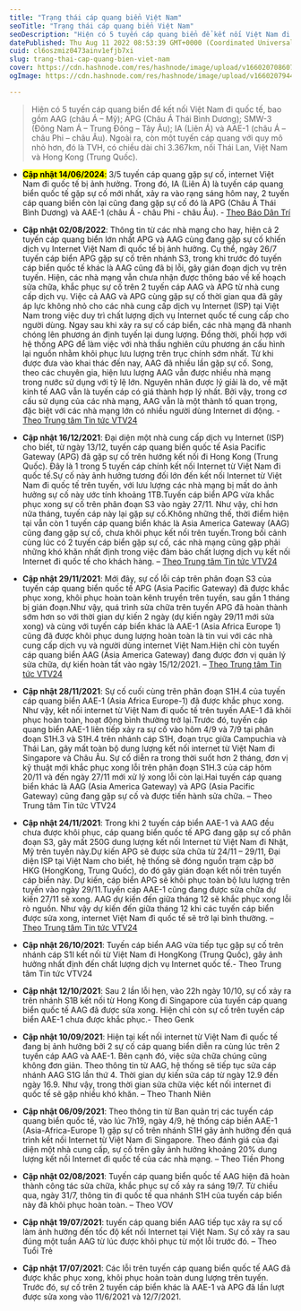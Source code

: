 ```yaml
---
title: "Trạng thái cáp quang biển Việt Nam"
seoTitle: "Trạng thái cáp quang biển Việt Nam"
seoDescription: "Hiện có 5 tuyến cáp quang biển để kết nối Việt Nam đi quốc tế, bao gồm AAG (châu Á – Mỹ); APG (Châu Á Thái Bình Dương); SMW-3 (Đông Nam Á – Trung Đông – Tây"
datePublished: Thu Aug 11 2022 08:53:39 GMT+0000 (Coordinated Universal Time)
cuid: cl6oszmiz0473ainv1efjb7xi
slug: trang-thai-cap-quang-bien-viet-nam
cover: https://cdn.hashnode.com/res/hashnode/image/upload/v1660207086070/pxQGPwfqD.webp
ogImage: https://cdn.hashnode.com/res/hashnode/image/upload/v1660207944795/Y7RaGcgsK.webp

---
```


> Hiện có 5 tuyến cáp quang biển để kết nối Việt Nam đi quốc tế, bao gồm AAG (châu Á – Mỹ); APG (Châu Á Thái Bình Dương); SMW-3 (Đông Nam Á – Trung Đông – Tây Âu); IA (Liên Á) và AAE-1 (châu Á – châu Phi – châu Âu). Ngoài ra, còn một tuyến cáp quang với quy mô nhỏ hơn, đó là TVH, có chiều dài chỉ 3.367km, nối Thái Lan, Việt Nam và Hong Kong (Trung Quốc).

* **<mark>Cập nhật 14/06/2024</mark>**<mark>:</mark> 3/5 tuyến cáp quang gặp sự cố, internet Việt Nam đi quốc tế bị ảnh hưởng. Trong đó, IA (Liên Á) là tuyến cáp quang biển quốc tế gặp sự cố mới nhất, xảy ra vào rạng sáng hôm nay, 2 tuyến cáp quang biển còn lại cũng đang gặp sự cố đó là APG (Châu Á Thái Bình Dương) và AAE-1 (châu Á - châu Phi - châu Âu). - [Theo Báo Dân Trí](https://dantri.com.vn/suc-manh-so/35-tuyen-cap-quang-gap-su-co-internet-viet-nam-di-quoc-te-bi-anh-huong-20240613150103024.htm)
    
* **Cập nhật 02/08/2022**: Thông tin từ các nhà mạng cho hay, hiện cả 2 tuyến cáp quang biển lớn nhất APG và AAG cùng đang gặp sự cố khiến dịch vụ Internet Việt Nam đi quốc tế bị ảnh hưởng. Cụ thể, ngày 26/7 tuyến cáp biển APG gặp sự cố trên nhánh S3, trong khi trước đó tuyến cáp biển quốc tế khác là AAG cũng đã bị lỗi, gây gián đoạn dịch vụ trên tuyến. Hiện, các nhà mạng vẫn chưa nhận được thông báo về kế hoạch sửa chữa, khắc phục sự cố trên 2 tuyến cáp AAG và APG từ nhà cung cấp dịch vụ. Việc cả AAG và APG cùng gặp sự cố thời gian qua đã gây áp lực không nhỏ cho các nhà cung cấp dịch vụ Internet (ISP) tại Việt Nam trong việc duy trì chất lượng dịch vụ Internet quốc tế cung cấp cho người dùng. Ngay sau khi xảy ra sự cố cáp biển, các nhà mạng đã nhanh chóng lên phương án định tuyến lại dung lượng. Đồng thời, phối hợp với hệ thống APG để làm việc với nhà thầu nghiên cứu phương án cấu hình lại nguồn nhằm khôi phục lưu lượng trên trục chính sớm nhất. Từ khi được đưa vào khai thác đến nay, AAG đã nhiều lần gặp sự cố. Song, theo các chuyên gia, hiện lưu lượng AAG vẫn được nhiều nhà mạng trong nước sử dụng với tỷ lệ lớn. Nguyên nhân được lý giải là do, về mặt kinh tế AAG vẫn là tuyến cáp có giá thành hợp lý nhất. Bởi vậy, trong cơ cấu sử dụng của các nhà mạng, AAG vẫn là một thành tố quan trọng, đặc biệt với các nhà mạng lớn có nhiều người dùng Internet di động. - [Theo Trung tâm Tin tức VTV24](https://www.facebook.com/tintucvtv24/posts/pfbid02KYyg7YnX2ms8Fjbe2pwPJd4yVJbcDEpdQaTFMwAKLScksPnRCaBrxxbtBP9HsrZl)
    
* **Cập nhật 16/12/2021**: Đại diện một nhà cung cấp dịch vụ Internet (ISP) cho biết, từ ngày 13/12, tuyến cáp quang biển quốc tế Asia Pacific Gateway (APG) đã gặp sự cố trên hướng kết nối đi Hong Kong (Trung Quốc). Đây là 1 trong 5 tuyến cáp chính kết nối Internet từ Việt Nam đi quốc tế.Sự cố này ảnh hưởng tương đối lớn đến kết nối Internet từ Việt Nam đi quốc tế trên tuyến, với lưu lượng các nhà mạng bị mất do ảnh hưởng sự cố này ước tính khoảng 1TB.Tuyến cáp biển APG vừa khắc phục xong sự cố trên phân đoạn S3 vào ngày 27/11. Như vậy, chỉ hơn nửa tháng, tuyến cáp này lại gặp sự cố.Không những thế, thời điểm hiện tại vẫn còn 1 tuyến cáp quang biển khác là Asia America Gateway (AAG) cũng đang gặp sự cố, chưa khôi phục kết nối trên tuyến.Trong bối cảnh cùng lúc có 2 tuyến cáp biển gặp sự cố, các nhà mạng cũng gặp phải những khó khăn nhất định trong việc đảm bảo chất lượng dịch vụ kết nối Internet đi quốc tế cho khách hàng. – [Theo Trung tâm Tin tức VTV24](https://www.facebook.com/tintucvtv24/posts/2078926655628445)
    
* **Cập nhật 29/11/2021**: Mới đây, sự cố lỗi cáp trên phân đoạn S3 của tuyến cáp quang biển quốc tế APG (Asia Pacific Gateway) đã được khắc phục xong, khôi phục hoàn toàn kênh truyền trên tuyến, sau gần 1 tháng bị gián đoạn.Như vậy, quá trình sửa chữa trên tuyến APG đã hoàn thành sớm hơn so với thời gian dự kiến 2 ngày (dự kiến ngày 29/11 mới sửa xong) và cùng với tuyến cáp biển khác là AAE-1 (Asia Africa Europe 1) cũng đã được khôi phục dung lượng hoàn toàn là tin vui với các nhà cung cấp dịch vụ và người dùng internet Việt Nam.Hiện chỉ còn tuyến cáp quang biển AAG (Asia America Gateway) đang được đơn vị quản lý sửa chữa, dự kiến hoàn tất vào ngày 15/12/2021. – [Theo Trung tâm Tin tức VTV24](https://www.facebook.com/tintucvtv24/posts/2059226984265079)
    
* **Cập nhật 28/11/2021**: Sự cố cuối cùng trên phân đoạn S1H.4 của tuyến cáp quang biển AAE-1 (Asia Africa Europe-1) đã được khắc phục xong. Như vậy, kết nối internet từ Việt Nam đi quốc tế trên tuyến AAE-1 đã khôi phục hoàn toàn, hoạt động bình thường trở lại.Trước đó, tuyến cáp quang biển AAE-1 liên tiếp xảy ra sự cố vào hôm 4/9 và 7/9 tại phân đoạn S1H.3 và S1H.4 trên nhánh cáp S1H, đoạn trục giữa Campuchia và Thái Lan, gây mất toàn bộ dung lượng kết nối internet từ Việt Nam đi Singapore và Châu Âu. Sự cố diễn ra trong thời suốt hơn 2 tháng, đơn vị kỹ thuật mới khắc phục xong lỗi trên phân đoạn S1H.3 của cáp hôm 20/11 và đến ngày 27/11 mới xử lý xong lỗi còn lại.Hai tuyến cáp quang biển khác là AAG (Asia America Gateway) và APG (Asia Pacific Gateway) cũng đang gặp sự cố và được tiến hành sửa chữa. – Theo Trung tâm Tin tức VTV24
    
* **Cập nhật 24/11/2021**: Trong khi 2 tuyến cáp biển AAE-1 và AAG đều chưa được khôi phục, cáp quang biển quốc tế APG đang gặp sự cố phân đoạn S3, gây mất 250G dung lượng kết nối Internet từ Việt Nam đi Nhật, Mỹ trên tuyến này.Dự kiến APG sẽ được sửa chữa từ 24/11 – 29/11, Đại diện ISP tại Việt Nam cho biết, hệ thống sẽ đóng nguồn trạm cập bờ HKG (HongKong, Trung Quốc), do đó gây gián đoạn kết nối trên tuyến cáp biển này. Dự kiến, cáp biển APG sẽ khôi phục toàn bộ lưu lượng trên tuyến vào ngày 29/11.Tuyến cáp AAE-1 cũng đang được sửa chữa dự kiến 27/11 sẽ xong. AAG dự kiến đến giữa tháng 12 sẽ khắc phục xong lỗi rò nguồn. Như vậy dự kiến đến giữa tháng 12 khi các tuyến cáp biển được sửa xong, internet Việt Nam đi quốc tế sẽ trở lại bình thường. – [Theo Trung tâm Tin tức VTV24](https://www.facebook.com/tintucvtv24/posts/2027672730753838)
    
* **Cập nhật 26/10/2021**: Tuyến cáp biển AAG vừa tiếp tục gặp sự cố trên nhánh cáp S1I kết nối từ Việt Nam đi HongKong (Trung Quốc), gây ảnh hưởng nhất định đến chất lượng dịch vụ Internet quốc tế.- Theo Trung tâm Tin tức VTV24
    
* **Cập nhật 12/10/2021**: Sau 2 lần lỗi hẹn, vào 22h ngày 10/10, sự cố xảy ra trên nhánh S1B kết nối từ Hong Kong đi Singapore của tuyến cáp quang biển quốc tế AAG đã được sửa xong. Hiện chỉ còn sự cố trên tuyến cáp biển AAE-1 chưa được khắc phục.- Theo Genk
    
* **Cập nhật 10/09/2021**: Hiện tại kết nối internet từ Việt Nam đi quốc tế đang bị ảnh hưởng bởi 2 sự cố cáp quang biển diễn ra cùng lúc trên 2 tuyến cáp AAG và AAE-1. Bên cạnh đó, việc sửa chữa chúng cũng không đơn giản. Theo thông tin từ AAG, hệ thống sẽ tiếp tục sửa cáp nhánh AAG S1G lần thứ 4. Thời gian dự kiến sửa cáp từ ngày 12.9 đến ngày 16.9. Như vậy, trong thời gian sửa chữa việc kết nối internet đi quốc tế sẽ gặp nhiều khó khăn. – Theo Thanh Niên
    
* **Cập nhật 06/09/2021**: Theo thông tin từ Ban quản trị các tuyến cáp quang biển quốc tế, vào lúc 7h19, ngày 4/9, hệ thống cáp biển AAE-1 (Asia-Africa-Europe 1) gặp sự cố trên nhánh S1H gây ảnh hưởng đến quá trình kết nối Internet từ Việt Nam đi Singapore. Theo đánh giá của đại diện một nhà cung cấp, sự cố trên gây ảnh hưởng khoảng 20% dung lượng kết nối Internet đi quốc tế của các nhà mạng. – Theo Tiền Phong
    
* **Cập nhật 02/08/2021**: Tuyến cáp quang biển quốc tế AAG hiện đã hoàn thành công tác sửa chữa, khắc phục sự cố xảy ra sáng 19/7. Từ chiều qua, ngày 31/7, thông tin đi quốc tế qua nhánh S1H của tuyến cáp biển này đã khôi phục hoàn toàn. – Theo VOV
    
* **Cập nhật 19/07/2021**: tuyến cáp quang biển AAG tiếp tục xảy ra sự cố làm ảnh hưởng đến tốc độ kết nối Internet tại Việt Nam. Sự cố xảy ra sau đúng một tuần AAG từ lúc được khôi phục từ một lỗi trước đó. – Theo Tuổi Trẻ
    
* **Cập nhật 17/07/2021**: Các lỗi trên tuyến cáp quang biển quốc tế AAG đã được khắc phục xong, khôi phục hoàn toàn dung lượng trên tuyến. Trước đó, sự cố trên 2 tuyến cáp biển khác là AAE-1 và APG đã lần lượt được sửa xong vào 11/6/2021 và 12/7/2021.